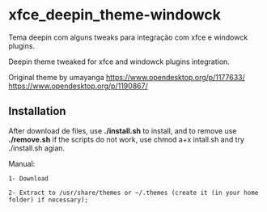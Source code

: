# xfce_deepin_theme-windowck
Tema deepin com alguns tweaks para integração com xfce e windowck plugins.

Deepin theme tweaked for xfce and windowck plugins integration.

Original theme by umayanga
https://www.opendesktop.org/p/1177633/
https://www.opendesktop.org/p/1190867/

## Installation

After download de files, use **./install.sh** to install, and to remove use **./remove.sh** 
if the scripts do not work, use chmod a+x intall.sh and try ./install.sh agian.


Manual:

    1- Download

    2- Extract to /usr/share/themes or ~/.themes (create it (in your home folder) if necessary);

